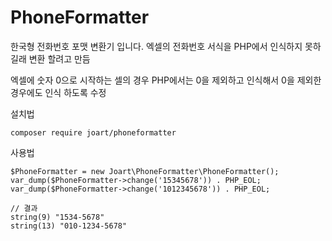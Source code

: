 # PhoneFormatter

한국형 전화번호 포맷 변환기 입니다.
엑셀의 전화번호 서식을 PHP에서 인식하지 못하길래 변환 할려고 만듬

엑셀에 숫자 0으로 시작하는 셀의 경우 PHP에서는 0을 제외하고 인식해서 0을 제외한 경우에도 인식 하도록 수정


설치법
```
composer require joart/phoneformatter
```

사용법
```
$PhoneFormatter = new Joart\PhoneFormatter\PhoneFormatter();
var_dump($PhoneFormatter->change('15345678')) . PHP_EOL;
var_dump($PhoneFormatter->change('1012345678')) . PHP_EOL;

// 결과
string(9) "1534-5678"
string(13) "010-1234-5678"
```